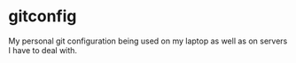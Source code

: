 # gitconfig

My personal git configuration being used on my laptop as well as on servers I
have to deal with.
